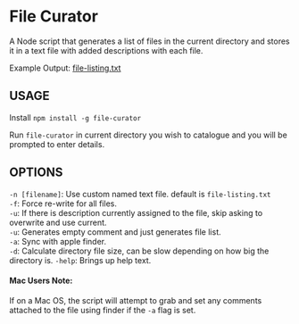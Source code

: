 # File Curator

A Node script that generates a list of files in the current directory and stores it in a text file with added descriptions with each file.

Example Output: [file-listing.txt](https://github.com/lucasaid/file-curator/blob/master/test-directory/file-listing.txt)

## USAGE  

Install `npm install -g file-curator`  

Run `file-curator` in current directory you wish to catalogue and you will be prompted to enter details.

## OPTIONS

`-n [filename]`: Use custom named text file. default is `file-listing.txt`  
`-f`: Force re-write for all files.  
`-u`: If there is description currently assigned to the file, skip asking to overwrite and use current.  
`-u`: Generates empty comment and just generates file list.  
`-a`: Sync with apple finder.  
`-d`: Calculate directory file size, can be slow depending on how big the directory is.
`-help`: Brings up help text.

#### Mac Users Note:

If on a Mac OS, the script will attempt to grab and set any comments attached to the file using finder if the `-a` flag is set.
